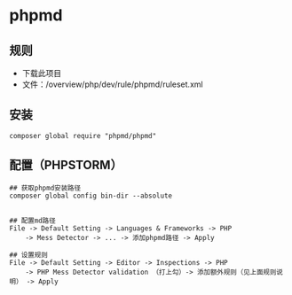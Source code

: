 # phpmd

## 规则
- 下载此项目
- 文件：/overview/php/dev/rule/phpmd/ruleset.xml

## 安装
```
composer global require "phpmd/phpmd"
```

## 配置（PHPSTORM）
```
## 获取phpmd安装路径
composer global config bin-dir --absolute


## 配置md路径
File -> Default Setting -> Languages & Frameworks -> PHP
    -> Mess Detector -> ... -> 添加phpmd路径 -> Apply

## 设置规则
File -> Default Setting -> Editor -> Inspections -> PHP
    -> PHP Mess Detector validation （打上勾）-> 添加额外规则（见上面规则说明） -> Apply
```
